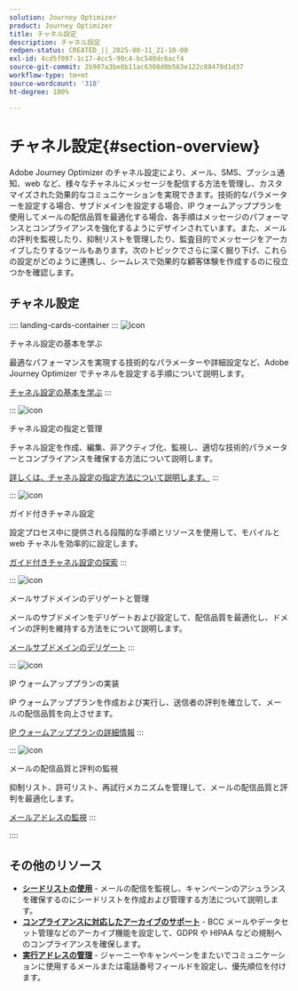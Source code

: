 ```yaml
---
solution: Journey Optimizer
product: Journey Optimizer
title: チャネル設定
description: チャネル設定
redpen-status: CREATED_||_2025-08-11_21-10-00
exl-id: 4cd5f097-1c17-4cc5-90c4-bc540dc6acf4
source-git-commit: 2b907a3be8b11ac6308d0b563e122c88478d1d37
workflow-type: tm+mt
source-wordcount: '318'
ht-degree: 100%

---
```


# チャネル設定{#section-overview}

Adobe Journey Optimizer のチャネル設定により、メール、SMS、プッシュ通知、web など、様々なチャネルにメッセージを配信する方法を管理し、カスタマイズされた効果的なコミュニケーションを実現できます。技術的なパラメーターを設定する場合、サブドメインを設定する場合、IP ウォームアッププランを使用してメールの配信品質を最適化する場合、各手順はメッセージのパフォーマンスとコンプライアンスを強化するようにデザインされています。また、メールの評判を監視したり、抑制リストを管理したり、監査目的でメッセージをアーカイブしたりするツールもあります。次のトピックでさらに深く掘り下げ、これらの設定がどのように連携し、シームレスで効果的な顧客体験を作成するのに役立つかを確認します。

## チャネル設定

:::: landing-cards-container
:::
![icon](https://cdn.experienceleague.adobe.com/icons/circle-play.svg)

チャネル設定の基本を学ぶ

最適なパフォーマンスを実現する技術的なパラメーターや詳細設定など、Adobe Journey Optimizer でチャネルを設定する手順について説明します。

[チャネル設定の基本を学ぶ](../using/configuration/get-started-configuration.md)
:::

:::
![icon](https://cdn.experienceleague.adobe.com/icons/list-check.svg)

チャネル設定の指定と管理

チャネル設定を作成、編集、非アクティブ化、監視し、適切な技術的パラメーターとコンプライアンスを確保する方法について説明します。

[詳しくは、チャネル設定の指定方法について説明します。](../using/configuration/channel-surfaces.md)
:::

:::
![icon](https://cdn.experienceleague.adobe.com/icons/gear.svg)

ガイド付きチャネル設定

設定プロセス中に提供される段階的な手順とリソースを使用して、モバイルと web チャネルを効率的に設定します。

[ガイド付きチャネル設定の探索](guided-setup-landing-page.md)
:::

:::
![icon](https://cdn.experienceleague.adobe.com/icons/screwdriver-wrench.svg)

メールサブドメインのデリゲートと管理

メールのサブドメインをデリゲートおよび設定して、配信品質を最適化し、ドメインの評判を維持する方法をについて説明します。

[メールサブドメインのデリゲート](delegate-subdomains-landing-page.md)
:::

:::
![icon](https://cdn.experienceleague.adobe.com/icons/chart-line.svg)

IP ウォームアッププランの実装

IP ウォームアッププランを作成および実行し、送信者の評判を確立して、メールの配信品質を向上させます。

[IP ウォームアッププランの詳細情報](implement-ip-warmup-plan-landing-page.md)
:::

:::
![icon](https://cdn.experienceleague.adobe.com/icons/shield-halved.svg)

メールの配信品質と評判の監視

抑制リスト、許可リスト、再試行メカニズムを管理して、メールの配信品質と評判を最適化します。

[メールアドレスの監視](monitor-reputation-landing-page.md)
:::

::::


## その他のリソース

- **[シードリストの使用](../using/configuration/seed-lists.md)** - メールの配信を監視し、キャンペーンのアシュランスを確保するのにシードリストを作成および管理する方法について説明します。
- **[コンプライアンスに対応したアーカイブのサポート](../using/configuration/archiving-support.md)** - BCC メールやデータセット管理などのアーカイブ機能を設定して、GDPR や HIPAA などの規制へのコンプライアンスを確保します。
- **[実行アドレスの管理](../using/configuration/primary-email-addresses.md)** - ジャーニーやキャンペーンをまたいでコミュニケーションに使用するメールまたは電話番号フィールドを設定し、優先順位を付けます。
